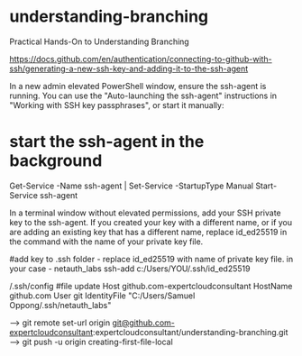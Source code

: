 # understanding-branching
Practical Hands-On to Understanding Branching

https://docs.github.com/en/authentication/connecting-to-github-with-ssh/generating-a-new-ssh-key-and-adding-it-to-the-ssh-agent



In a new admin elevated PowerShell window, ensure the ssh-agent is running. You can use the "Auto-launching the ssh-agent" instructions in "Working with SSH key passphrases", or start it manually:

# start the ssh-agent in the background
Get-Service -Name ssh-agent | Set-Service -StartupType Manual
Start-Service ssh-agent



In a terminal window without elevated permissions, add your SSH private key to the ssh-agent. If you created your key with a different name, or if you are adding an existing key that has a different name, replace id_ed25519 in the command with the name of your private key file.

#add key to .ssh folder - replace id_ed25519 with name of private key file. in your case - netauth_labs
ssh-add c:/Users/YOU/.ssh/id_ed25519


/.ssh/config  #file update
Host github.com-expertcloudconsultant
  HostName github.com
  User git
  IdentityFile "C:/Users/Samuel Oppong/.ssh/netauth_labs"



--> git remote set-url origin git@github.com-expertcloudconsultant:expertcloudconsultant/understanding-branching.git
--> git push -u origin creating-first-file-local




